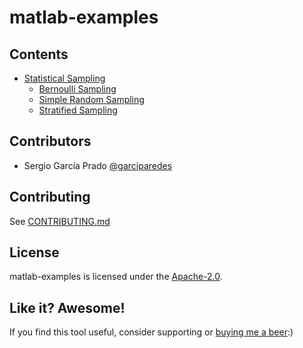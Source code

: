 # matlab-examples


## Contents

- [Statistical Sampling](statistical-sampling/)
  - [Bernoulli Sampling](statistical-sampling/bernoulli/)
  - [Simple Random Sampling](statistical-sampling/simple-random-sampling/)
  - [Stratified Sampling](statistical-sampling/stratified-sampling/)


## Contributors

- Sergio García Prado [@garciparedes](https://garciparedes.me)

## Contributing

See [CONTRIBUTING.md](CONTRIBUTING.md)

## License

matlab-examples is licensed under the [Apache-2.0](LICENSE).

## Like it? Awesome!
If you find this tool useful, consider supporting or [buying me a beer](https://www.paypal.me/garciparedes/2):)
